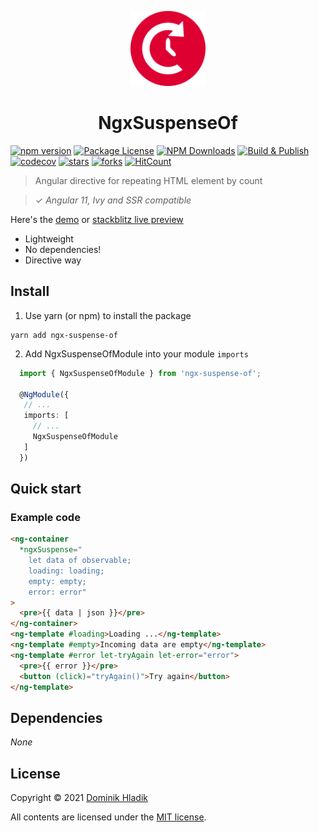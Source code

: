 <p align="center">
  <a href="https://github.com/Celtian/ngx-suspense-of" target="blank"><img src="assets/logo.svg?sanitize=true" alt="" width="120"></a>
  <h1 align="center">NgxSuspenseOf</h1>
</p>

[![npm version](https://badge.fury.io/js/ngx-suspense-of.svg)](https://badge.fury.io/js/ngx-suspense-of)
[![Package License](https://img.shields.io/npm/l/ngx-suspense-of.svg)](https://www.npmjs.com/ngx-suspense-of)
[![NPM Downloads](https://img.shields.io/npm/dm/ngx-suspense-of.svg)](https://www.npmjs.com/ngx-suspense-of)
[![Build & Publish](https://github.com/celtian/ngx-suspense-of/workflows/Build%20&%20Publish/badge.svg)](https://github.com/celtian/ngx-suspense-of/actions)
[![codecov](https://codecov.io/gh/Celtian/ngx-suspense-of/branch/master/graph/badge.svg?token=1IRUKIKM0D)](https://codecov.io/gh/celtian/ngx-suspense-of/)
[![stars](https://badgen.net/github/stars/celtian/ngx-suspense-of)](https://github.com/celtian/ngx-suspense-of/)
[![forks](https://badgen.net/github/forks/celtian/ngx-suspense-of)](https://github.com/celtian/ngx-suspense-of/)
[![HitCount](http://hits.dwyl.com/celtian/ngx-suspense-of.svg)](http://hits.dwyl.com/celtian/ngx-suspense-of)

> Angular directive for repeating HTML element by count

> ✓ _Angular 11, Ivy and SSR compatible_

Here's the [demo](http://celtian.github.io/ngx-suspense-of/) or [stackblitz live preview](https://stackblitz.com/edit/ngx-suspense-of)

- Lightweight
- No dependencies!
- Directive way

## Install

1. Use yarn (or npm) to install the package

```terminal
yarn add ngx-suspense-of
```

2. Add NgxSuspenseOfModule into your module `imports`

```typescript
  import { NgxSuspenseOfModule } from 'ngx-suspense-of';

  @NgModule({
   // ...
   imports: [
     // ...
     NgxSuspenseOfModule
   ]
  })
```

## Quick start

### Example code

```html
<ng-container
  *ngxSuspense="
    let data of observable;
    loading: loading;
    empty: empty;
    error: error"
>
  <pre>{{ data | json }}</pre>
</ng-container>
<ng-template #loading>Loading ...</ng-template>
<ng-template #empty>Incoming data are empty</ng-template>
<ng-template #error let-tryAgain let-error="error">
  <pre>{{ error }}</pre>
  <button (click)="tryAgain()">Try again</button>
</ng-template>
```

## Dependencies

_None_

## License

Copyright &copy; 2021 [Dominik Hladik](https://github.com/Celtian)

All contents are licensed under the [MIT license].

[mit license]: LICENSE
